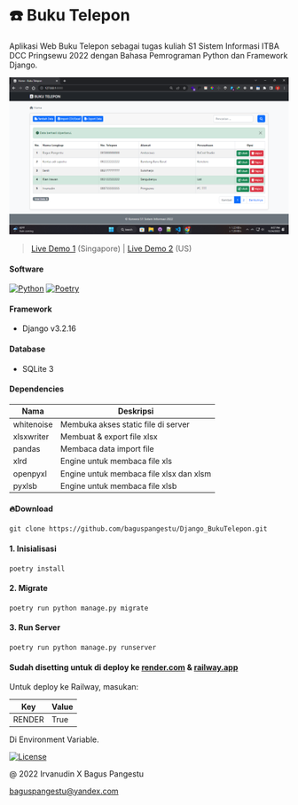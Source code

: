 # ☎️ Buku Telepon

Aplikasi Web Buku Telepon sebagai tugas kuliah S1 Sistem Informasi ITBA DCC Pringsewu 2022 dengan Bahasa Pemrograman Python dan Framework Django.

![Screenshot](application/static/images/screenshot.png)

> [Live Demo 1](https://kelompok1-bukutelepon.onrender.com) (Singapore) | [Live Demo 2](https://kelompok1-bukutelepon.up.railway.app) (US)

#### Software

[![Python](https://img.shields.io/badge/Python-3.7.0-blue)](https://www.python.org/downloads)
[![Poetry](https://img.shields.io/badge/Poetry-1.2.2-orange)](https://python-poetry.org/docs/#installation)

#### Framework

- Django v3.2.16

#### Database

- SQLite 3

#### Dependencies

| Nama       | Deskripsi                               |
| ---------- | --------------------------------------- |
| whitenoise | Membuka akses static file di server     |
| xlsxwriter | Membuat & export file xlsx              |
| pandas     | Membaca data import file                |
| xlrd       | Engine untuk membaca file xls           |
| openpyxl   | Engine untuk membaca file xlsx dan xlsm |
| pyxlsb     | Engine untuk membaca file xlsb          |

#### 🔥Download

```
git clone https://github.com/baguspangestu/Django_BukuTelepon.git
```

#### 1. Inisialisasi

```
poetry install
```

#### 2. Migrate

```
poetry run python manage.py migrate
```

#### 3. Run Server

```
poetry run python manage.py runserver
```

#### Sudah disetting untuk di deploy ke [render.com](https://render.com) & [railway.app](https://railway.app)

Untuk deploy ke Railway, masukan:

| Key    | Value |
| ------ | ----- |
| RENDER | True  |

Di Environment Variable.

[![License](https://img.shields.io/badge/License-MIT-green)](LICENSE.md)

@ 2022 Irvanudin X Bagus Pangestu

<baguspangestu@yandex.com>
